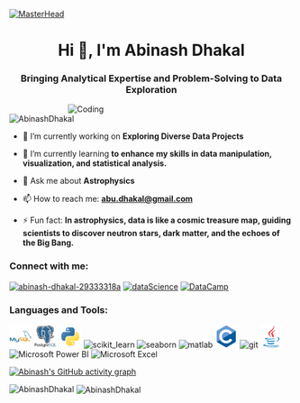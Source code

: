 [![MasterHead](https://developers.giphy.com/branch/master/static/api-512d36c09662682717108a38bbb5c57d.gif)](https://AbinashDhakal.io)
<h1 align="center">Hi 👋, I'm Abinash Dhakal</h1>
<h3 align="center">Bringing Analytical Expertise and Problem-Solving to Data Exploration</h3>
<img align="right" alt="Coding" width="400" src="https://cdn.dribbble.com/users/1162077/screenshots/3848914/programmer.gif">

<p align="left"> <img src="https://komarev.com/ghpvc/?username=AbinashDhakal&label=Profile%20views&color=0e75b6&style=flat" alt="AbinashDhakal" /> </p>

- 🔭 I’m currently working on **Exploring Diverse Data Projects**

- 🌱 I’m currently learning **to enhance my skills in data manipulation, visualization, and statistical analysis.**

- 💬 Ask me about **Astrophysics**

- 📫 How to reach me: **abu.dhakal@gmail.com**

- ⚡ Fun fact: **In astrophysics, data is like a cosmic treasure map, guiding scientists to discover neutron stars, dark matter, and the echoes of the Big Bang.**

<h3 align="left">Connect with me:</h3>
<p align="left">
<a href="https://www.linkedin.com/in/abinash-dhakal-29333318a/" target="_blank"><img align="center" src="https://raw.githubusercontent.com/rahuldkjain/github-profile-readme-generator/master/src/images/icons/Social/linked-in-alt.svg" alt="abinash-dhakal-29333318a" height="30" width="40" /></a>
<a href="https://datascienceportfol.io/AbinashDhakal" target="_blank"><img align="center" src="https://banner2.cleanpng.com/20180519/kvi/kisspng-data-analysis-analytics-management-big-data-data-p-5affcba0f08f35.6777789615267132489853.jpg" alt="dataScience" height="30" width="40" /></a>
<a href="https://www.datacamp.com/portfolio/abudhakal" target="_blank"><img align="center" src="https://res.cloudinary.com/crunchbase-production/image/upload/c_lpad,f_auto,q_auto:eco,dpr_1/hq30ze9287y9ztkmcdhy" alt="DataCamp" height="30" width="40" /></a>
</p>




<h3 align="left">Languages and Tools:</h3>
<p align="left">
<img src="https://raw.githubusercontent.com/devicons/devicon/master/icons/mysql/mysql-original-wordmark.svg" alt="mysql" width="40" height="40"/>
<img src="https://raw.githubusercontent.com/devicons/devicon/master/icons/postgresql/postgresql-original-wordmark.svg" alt="postgresql" width="40" height="40"/>
<img src="https://raw.githubusercontent.com/devicons/devicon/master/icons/python/python-original.svg" alt="python" width="40" height="40"/>
<img src="https://upload.wikimedia.org/wikipedia/commons/0/05/Scikit_learn_logo_small.svg" alt="scikit_learn" width="40" height="40"/>
<img src="https://seaborn.pydata.org/_images/logo-mark-lightbg.svg" alt="seaborn" width="40" height="40"/>
<img src="https://upload.wikimedia.org/wikipedia/commons/2/21/Matlab_Logo.png" alt="matlab" width="40" height="40"/>
<img src="https://raw.githubusercontent.com/devicons/devicon/master/icons/c/c-original.svg" alt="c" width="40" height="40"/>
<img src="https://www.vectorlogo.zone/logos/git-scm/git-scm-icon.svg" alt="git" width="40" height="40"/>
<img src="https://raw.githubusercontent.com/devicons/devicon/master/icons/java/java-original.svg" alt="java" width="40" height="40"/>
<img src="https://upload.wikimedia.org/wikipedia/commons/c/cf/New_Power_BI_Logo.svg" alt="Microsoft Power BI" width="40" height="40"/>
<img src="https://upload.wikimedia.org/wikipedia/commons/3/34/Microsoft_Office_Excel_%282019%E2%80%93present%29.svg" alt="Microsoft Excel" width="40" height="40"/>
</p>

[![Abinash's GitHub activity graph](https://activity-graph.herokuapp.com/graph?username=AbinashDhakal&&theme=xcode)](https://github.com/AbinashDhakal)

<p><img align="left" src="https://github-readme-stats.vercel.app/api/top-langs?username=AbinashDhakal&show_icons=true&locale=en&layout=compact&theme=tokyonight" alt="AbinashDhakal" /></p>

<p>&nbsp;<img align="center" src="https://github-readme-stats.vercel.app/api?username=AbinashDhakal&show_icons=true&locale=en&theme=tokyonight" alt="AbinashDhakal" /></p>

<p><img align="center" src="https://github-readme-streak-stats.herokuapp.com/?user=AbinashDhakal&&theme=tokyon
